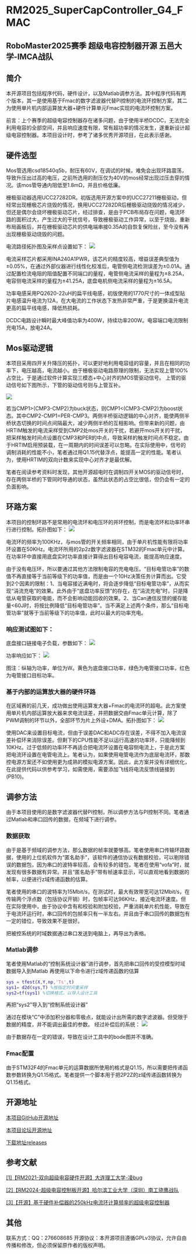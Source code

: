 # RM2025_SuperCapController_G4_FMAC
## RoboMaster2025赛季 超级电容控制器开源 五邑大学-IMCA战队

## 简介
本开源项目包括程序代码，硬件设计，以及Matlab调参方法。其中程序代码有两个版本，其一是使用基于Fmac的数字滤波器代替PI控制的电流环控制方案，其二为使用单片机内部运算放大器+硬件计算单元Fmac实现的电流环控制方案。

前言：上个赛季的超级电容控制器存在诸多问题，由于使用半桥DCDC，无法完全利用电容的全部空间，并且响应速度有限，常有超功率的情况发生，遂重新设计超级电容控制器。本项目设计时，参考了诸多优秀开源项目，在此表示感谢。

## 硬件选型

Mos管选用csd18540q5b，耐压有60V，在调试的时候，难免会出现环路震荡，导致升压出过高的电压，之前所选用的耐压仅为40V的mos经常出现过压击穿的情况。该mos管导通内阻低至1.8mΩ，并且价格低廉。

栅极驱动器选用UCC27282DR。初版选用开源方案中的UCC27211栅极驱动，但经常出现栅极芯片烧毁的情况，换用UCC27282DR后栅极驱动烧毁的情况减少，但还是偶尔会烧坏栅极驱动芯片，经过排查，是由于PCB布局存在问题，电流环路的面积过大，产生过大的干扰信号，导致栅极驱动工作异常，以至于烧毁。重新布局画板后，并在栅极驱动芯片的供电端串接0.35A的自恢复保险丝，至今没有再出现栅极驱动烧毁的问题。

电流路径拓扑图及采样点设置如下：
![](Image/屏幕截图%202025-06-07%20201610.png)

电流采样芯片都采用INA240A1PWR，该芯片的精度较高，增益误差典型值为±0.05%，在通过外部仪器进行线性化校准后，电管侧电流检测误差为±0.01A。通过配置检流电阻的阻值配置不同端口的量程，电管侧电流采样的量程为±8.25A，电容侧电流采样的量程为±41.25A，底盘电机侧电流采样的量程为±16.5A。

功率电感采用PQ2620-22uH的扁平线电感，初版使用的1770尺寸的一体成型贴片电感温升电流为12A，在大电流的工作状态下发热非常严重，于是更换温升电流更高的扁平线电感，降低热损耗。

DCDC电路设计瞬时最大峰值功率为400W，持续功率200W。电容端口电流限制充电15A，放电24A。

## Mos驱动逻辑
本项目采用四开关升降压的拓扑，可以更好地利用电容组的容量，并且在相同的功率下，电压越高，电流越小。由于栅极驱动电路原理的限制，无法实现上管100%占空比，于是通过软件计算实现三模态+中心对齐的MOS管驱动信号。
上管的驱动信号如下图所示，下管的驱动信号则与上管互补。

![](Image/屏幕截图%202025-06-07%20174951.png)

若当CMP1>(CMP3-CMP2)为buck状态，则CMP1<(CMP3-CMP2)为boost状态。其中CMP2-CMP1=PER-CMP3。两侧半桥驱动逻辑的中心对齐，能使两侧半桥状态切换的时间点间隔最大，减少两侧半桥的互相影响。但带来新的问题，由HRTIM触发的电流采样受到CMP2处mos开关的干扰，若避开mos开关的干扰，把采样触发时间点设置在CMP3和PER的中点，导致采样的触发时间点不稳定。由于HRTIM启用预装载，在一周期内的时间误差可以忽略。在实际使用中，信号的调制消耗的性能不小，笔者通过用Q1.15代替浮点，能提高一定的性能。笔者认为，使用HRTIM的双向计数来实现中心对齐才是最优解。

笔者在阅读参考资料时发现，其他开源超电时在调制四开关MOS的驱动信号时，存在两侧半桥的下管同时导通的状态，虽然此状态的占空比很低，但仍会有一定的负面影响。

## 环路方案
本项目的控制环路不是常用的电流环和电压环的并环控制，而是电流环和功率环串行进行控制。拓扑图如下：
![](Image/屏幕截图%202025-06-08%20210823.png)

电流环的频率为100KHz，与mos管的开关频率相同，由于单片机性能有限将功率环设置在50KHz。电流环所用的2p2z数字滤波器在STM32的Fmac单元中计算。在功率环中直接用底盘实时功率直接计算得出目标电容电流，能提高响应速度。

由于没有电压环，所以要通过其他方法限制电容的充电电压。“目标电管功率”的数值不再直接等于当前等级下的功率值，而是由一个10Hz决策任务计算而出。它受到2个因素的限制：1、当电容接近满电时，将会逐步降低“目标电管功率”，从而实现“涓流充电”的效果。此外由于“底盘功率反馈”的存在，在“涓流充电”时，只是降低从电管获取的电能，而不会影响动能回收的效果。2、当Can通信反馈的缓存能量<60J时，将按比例降低“目标电管功率”。当不满足上述两个条件，那么“目标电管功率”就等于当前等级下的功率值，此时以最大的功率充电。

### 响应测试图如下：
底盘接口链接电子负载，参数如下：
![](Image/IMG_20250626_164724.jpg)

功率响应如下：
![](Image/屏幕截图%202025-06-26%20165011.png)

图注：纵轴为功率，单位为W。黄色为底盘接口功率，绿色为电管接口功率，红色为电管接口目标功率。

### 基于内部的运算放大器的硬件环路

在区域赛的前几天，成功做出使用运算发大器+Fmac的电流环的超电。此方案使用单片机内部运算放大器来求电流误差，并把数据交由Fmac单元计算，除了PWM调制的环节以外，全部环节为片上外设+DMA。拓扑图如下：
![](Image/屏幕截图%202025-06-08%20214013.png)

使用DAC来设置目标电流，但由于误差DAC和ADC存在误差，不得不加入电流误差补偿环来消除误差。但剩下的CPU性能不足以运行高速的功率环，只能降频到10KHz。过于低频的功率环不再适合把电流环设置在电容侧电流上，于是此方案把电流环设置在电管电流上。笔者认为，如果使用电管电流作为底层电流环，那数控电源方案还不如使用更为成熟的模拟电源方案。因此，此方案并没有详细优化，在此提供代码以供参考学习，如需使用，需要添加飞线将电流反馈线链接到(PB10)。

## 调参方法
由于本项目使用的是数字滤波器代替PI控制，所以调参方法与PI控制不同。笔者通过Matlab和串口回传的数据，在频域下进行调参。

### 数据获取

由于是基于频域的调参方法，那么数据的帧率就要够高。笔者使用串口传输环路数据，使用的上位机软件为“匿名助手”，该软件的通信协议有数据校验，可以剔除错误的数据包，因为串口的波特率较高，会有较多的错包，笔者在使用“vofa”时，就发现有很多数据有异常。并且“匿名助手”带有帧速率显示，可以直观地看到数据的帧率，以便进行z域传递函数的估算。

笔者使用的串口的波特率为15Mbit/s，在测试时，最大有效带宽可达12Mbit/s，在传输两个浮点数（包括协议开销）时，包帧率可达96KHz，接近电流环速度。但在实际使用中，由于协议中含有和校验和附加校验，严重消耗单片机性能，导致在于电流环运行时，串口回传的包帧率只有一半左右。并且由于串口回传的数据包有一定的错位，导致效果不是很好。

把被控系统的时域数据通过串口发送到电脑上，再导出为表格。

### Matlab调参
笔者使用Matlab的“控制系统设计器”进行调参，首先把串口回传的受控模型时域数据导入到Matlab
再使用以下命令进行z域传递函数的估算
```matlab
sys = tfest(X,Y,np,'Ts',t)
sys1= d2d(sys,T) %按指定时间重采样
sys2=tf(sys1) %切换格式，以导入设计工具
```
再把“sys2”导入到“控制系统设计器”


通过在模块“C”中添加积分器和零极点，就能设计出所需的数字滤波器。但受限于数据的精度，并不能调出最佳的参数。
经过补偿后的系统：
![](Image/屏幕截图matlab-2.png)

由于数据存在一定的错误，导致在设计工具中的bode图并不准确。

### Fmac配置
由于STM32F4的Fmac单元的运算数据所使用的格式是Q1.15，所以需要把传递函数参数转换为Q1.15格式。笔者提供一个脚本用于把2P2Z的z域传递函数转换为Q1.15格式。

## 开源地址
[本项目GitHub开源地址](https://github.com/wuhuzzk/RM2025_SuperCapController_G4_FMAC)

[本项目论坛开源地址](https://bbs.robomaster.com/article/723414)

[下载地址releases](https://github.com/wuhuzzk/RM2025_SuperCapController_G4_FMAC/releases)


## 参考文献

[[1]【RM2021-双向超级电容硬件开源】大连理工大学-凌bug](https://bbs.robomaster.com/article/8435)

[[2]【RM2024-超级电容控制板开源】哈尔滨工业大学（深圳）南工骁鹰战队](https://bbs.robomaster.com/article/17423)

[[3]【开源】基于硬件补偿器的250kHz电流环计算频率的超级电容控制器 ](https://bbs.robomaster.com/article/55528)

## 其他
联系方式：QQ：276608685
开源协议：本开源项目遵循GPLv3协议，允许自由传播和修改，但必须保留原作者的版权声明。